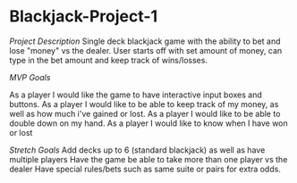 # Blackjack-Project-1

*Project Description*
Single deck blackjack game with the ability to bet and lose "money" vs the dealer. User starts off with set amount of money, can type in the bet amount and keep track of wins/losses.




*MVP Goals*

As a player I would like the game to have interactive input boxes and buttons.
As a player I would like to be able to keep track of my money, as well as how much i've gained or lost.
As a player I would like to be able to double down on my hand.
As a player I would like to know when I have won or lost

*Stretch Goals*
Add decks up to 6 (standard blackjack) as well as have multiple players
Have the game be able to take more than one player vs the dealer
Have special rules/bets such as same suite or pairs for extra odds.
